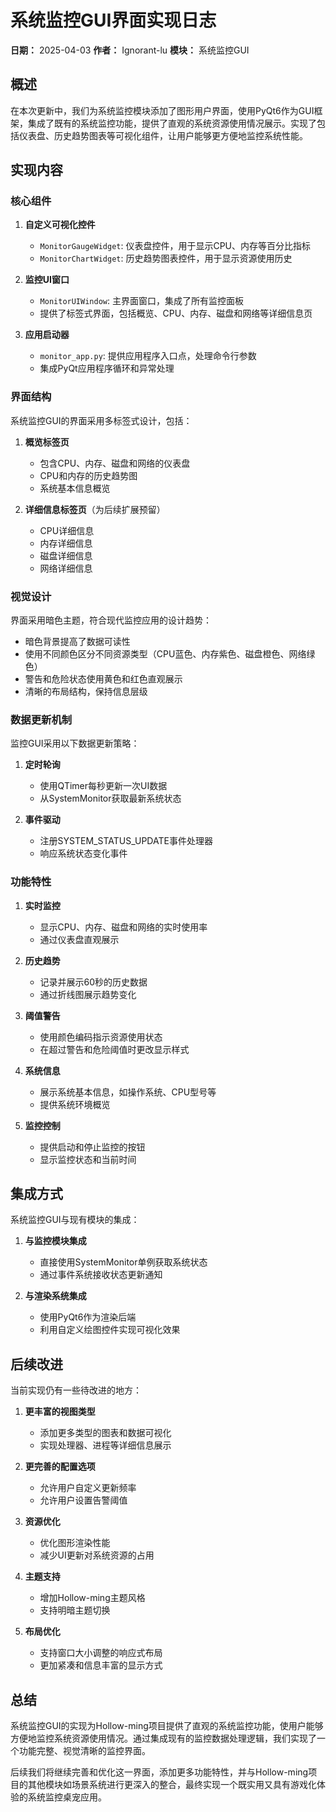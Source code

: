 # 系统监控GUI界面实现日志

**日期：** 2025-04-03
**作者：** Ignorant-lu
**模块：** 系统监控GUI

## 概述

在本次更新中，我们为系统监控模块添加了图形用户界面，使用PyQt6作为GUI框架，集成了既有的系统监控功能，提供了直观的系统资源使用情况展示。实现了包括仪表盘、历史趋势图表等可视化组件，让用户能够更方便地监控系统性能。

## 实现内容

### 核心组件

1. **自定义可视化控件**
   - `MonitorGaugeWidget`: 仪表盘控件，用于显示CPU、内存等百分比指标
   - `MonitorChartWidget`: 历史趋势图表控件，用于显示资源使用历史

2. **监控UI窗口**
   - `MonitorUIWindow`: 主界面窗口，集成了所有监控面板
   - 提供了标签式界面，包括概览、CPU、内存、磁盘和网络等详细信息页

3. **应用启动器**
   - `monitor_app.py`: 提供应用程序入口点，处理命令行参数
   - 集成PyQt应用程序循环和异常处理

### 界面结构

系统监控GUI的界面采用多标签式设计，包括：

1. **概览标签页**
   - 包含CPU、内存、磁盘和网络的仪表盘
   - CPU和内存的历史趋势图
   - 系统基本信息概览

2. **详细信息标签页**（为后续扩展预留）
   - CPU详细信息
   - 内存详细信息
   - 磁盘详细信息
   - 网络详细信息

### 视觉设计

界面采用暗色主题，符合现代监控应用的设计趋势：

- 暗色背景提高了数据可读性
- 使用不同颜色区分不同资源类型（CPU蓝色、内存紫色、磁盘橙色、网络绿色）
- 警告和危险状态使用黄色和红色直观展示
- 清晰的布局结构，保持信息层级

### 数据更新机制

监控GUI采用以下数据更新策略：

1. **定时轮询**
   - 使用QTimer每秒更新一次UI数据
   - 从SystemMonitor获取最新系统状态

2. **事件驱动**
   - 注册SYSTEM_STATUS_UPDATE事件处理器
   - 响应系统状态变化事件

### 功能特性

1. **实时监控**
   - 显示CPU、内存、磁盘和网络的实时使用率
   - 通过仪表盘直观展示

2. **历史趋势**
   - 记录并展示60秒的历史数据
   - 通过折线图展示趋势变化

3. **阈值警告**
   - 使用颜色编码指示资源使用状态
   - 在超过警告和危险阈值时更改显示样式

4. **系统信息**
   - 展示系统基本信息，如操作系统、CPU型号等
   - 提供系统环境概览

5. **监控控制**
   - 提供启动和停止监控的按钮
   - 显示监控状态和当前时间

## 集成方式

系统监控GUI与现有模块的集成：

1. **与监控模块集成**
   - 直接使用SystemMonitor单例获取系统状态
   - 通过事件系统接收状态更新通知

2. **与渲染系统集成**
   - 使用PyQt6作为渲染后端
   - 利用自定义绘图控件实现可视化效果

## 后续改进

当前实现仍有一些待改进的地方：

1. **更丰富的视图类型**
   - 添加更多类型的图表和数据可视化
   - 实现处理器、进程等详细信息展示

2. **更完善的配置选项**
   - 允许用户自定义更新频率
   - 允许用户设置告警阈值

3. **资源优化**
   - 优化图形渲染性能
   - 减少UI更新对系统资源的占用

4. **主题支持**
   - 增加Hollow-ming主题风格
   - 支持明暗主题切换

5. **布局优化**
   - 支持窗口大小调整的响应式布局
   - 更加紧凑和信息丰富的显示方式

## 总结

系统监控GUI的实现为Hollow-ming项目提供了直观的系统监控功能，使用户能够方便地监控系统资源使用情况。通过集成现有的监控数据处理逻辑，我们实现了一个功能完整、视觉清晰的监控界面。

后续我们将继续完善和优化这一界面，添加更多功能特性，并与Hollow-ming项目的其他模块如场景系统进行更深入的整合，最终实现一个既实用又具有游戏化体验的系统监控桌宠应用。 